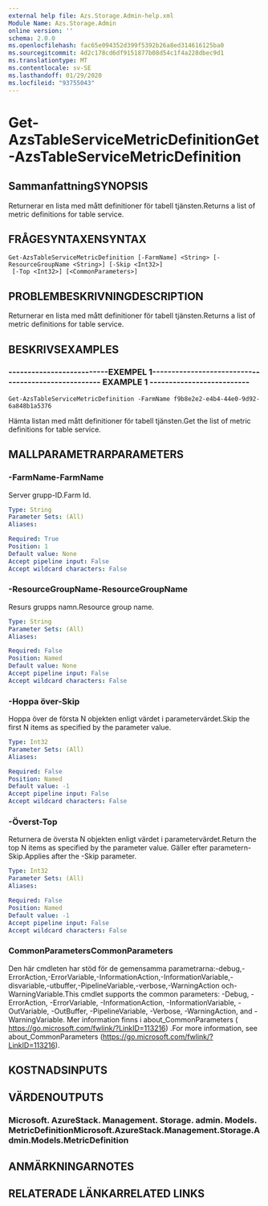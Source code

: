 ```yaml
---
external help file: Azs.Storage.Admin-help.xml
Module Name: Azs.Storage.Admin
online version: ''
schema: 2.0.0
ms.openlocfilehash: fac65e094352d399f5392b26a8ed314616125ba0
ms.sourcegitcommit: 4d2c178cd6df9151877b08d54c1f4a228dbec9d1
ms.translationtype: MT
ms.contentlocale: sv-SE
ms.lasthandoff: 01/29/2020
ms.locfileid: "93755043"
---
```

# <span data-ttu-id="32bdc-101">Get-AzsTableServiceMetricDefinition</span><span class="sxs-lookup"><span data-stu-id="32bdc-101">Get-AzsTableServiceMetricDefinition</span></span>

## <span data-ttu-id="32bdc-102">Sammanfattning</span><span class="sxs-lookup"><span data-stu-id="32bdc-102">SYNOPSIS</span></span>
<span data-ttu-id="32bdc-103">Returnerar en lista med mått definitioner för tabell tjänsten.</span><span class="sxs-lookup"><span data-stu-id="32bdc-103">Returns a list of metric definitions for table service.</span></span>

## <span data-ttu-id="32bdc-104">FRÅGESYNTAXEN</span><span class="sxs-lookup"><span data-stu-id="32bdc-104">SYNTAX</span></span>

```
Get-AzsTableServiceMetricDefinition [-FarmName] <String> [-ResourceGroupName <String>] [-Skip <Int32>]
 [-Top <Int32>] [<CommonParameters>]
```

## <span data-ttu-id="32bdc-105">PROBLEMBESKRIVNING</span><span class="sxs-lookup"><span data-stu-id="32bdc-105">DESCRIPTION</span></span>
<span data-ttu-id="32bdc-106">Returnerar en lista med mått definitioner för tabell tjänsten.</span><span class="sxs-lookup"><span data-stu-id="32bdc-106">Returns a list of metric definitions for table service.</span></span>

## <span data-ttu-id="32bdc-107">BESKRIVS</span><span class="sxs-lookup"><span data-stu-id="32bdc-107">EXAMPLES</span></span>

### <span data-ttu-id="32bdc-108">--------------------------EXEMPEL 1--------------------------</span><span class="sxs-lookup"><span data-stu-id="32bdc-108">-------------------------- EXAMPLE 1 --------------------------</span></span>
```
Get-AzsTableServiceMetricDefinition -FarmName f9b8e2e2-e4b4-44e0-9d92-6a848b1a5376
```

<span data-ttu-id="32bdc-109">Hämta listan med mått definitioner för tabell tjänsten.</span><span class="sxs-lookup"><span data-stu-id="32bdc-109">Get the list of metric definitions for table service.</span></span>

## <span data-ttu-id="32bdc-110">MALLPARAMETRAR</span><span class="sxs-lookup"><span data-stu-id="32bdc-110">PARAMETERS</span></span>

### <span data-ttu-id="32bdc-111">-FarmName</span><span class="sxs-lookup"><span data-stu-id="32bdc-111">-FarmName</span></span>
<span data-ttu-id="32bdc-112">Server grupp-ID.</span><span class="sxs-lookup"><span data-stu-id="32bdc-112">Farm Id.</span></span>

```yaml
Type: String
Parameter Sets: (All)
Aliases: 

Required: True
Position: 1
Default value: None
Accept pipeline input: False
Accept wildcard characters: False
```

### <span data-ttu-id="32bdc-113">-ResourceGroupName</span><span class="sxs-lookup"><span data-stu-id="32bdc-113">-ResourceGroupName</span></span>
<span data-ttu-id="32bdc-114">Resurs grupps namn.</span><span class="sxs-lookup"><span data-stu-id="32bdc-114">Resource group name.</span></span>

```yaml
Type: String
Parameter Sets: (All)
Aliases: 

Required: False
Position: Named
Default value: None
Accept pipeline input: False
Accept wildcard characters: False
```

### <span data-ttu-id="32bdc-115">-Hoppa över</span><span class="sxs-lookup"><span data-stu-id="32bdc-115">-Skip</span></span>
<span data-ttu-id="32bdc-116">Hoppa över de första N objekten enligt värdet i parametervärdet.</span><span class="sxs-lookup"><span data-stu-id="32bdc-116">Skip the first N items as specified by the parameter value.</span></span>

```yaml
Type: Int32
Parameter Sets: (All)
Aliases: 

Required: False
Position: Named
Default value: -1
Accept pipeline input: False
Accept wildcard characters: False
```

### <span data-ttu-id="32bdc-117">-Överst</span><span class="sxs-lookup"><span data-stu-id="32bdc-117">-Top</span></span>
<span data-ttu-id="32bdc-118">Returnera de översta N objekten enligt värdet i parametervärdet.</span><span class="sxs-lookup"><span data-stu-id="32bdc-118">Return the top N items as specified by the parameter value.</span></span>
<span data-ttu-id="32bdc-119">Gäller efter parametern-Skip.</span><span class="sxs-lookup"><span data-stu-id="32bdc-119">Applies after the -Skip parameter.</span></span>

```yaml
Type: Int32
Parameter Sets: (All)
Aliases: 

Required: False
Position: Named
Default value: -1
Accept pipeline input: False
Accept wildcard characters: False
```

### <span data-ttu-id="32bdc-120">CommonParameters</span><span class="sxs-lookup"><span data-stu-id="32bdc-120">CommonParameters</span></span>
<span data-ttu-id="32bdc-121">Den här cmdleten har stöd för de gemensamma parametrarna:-debug,-ErrorAction,-ErrorVariable,-InformationAction,-InformationVariable,-disvariable,-utbuffer,-PipelineVariable,-verbose,-WarningAction och-WarningVariable.</span><span class="sxs-lookup"><span data-stu-id="32bdc-121">This cmdlet supports the common parameters: -Debug, -ErrorAction, -ErrorVariable, -InformationAction, -InformationVariable, -OutVariable, -OutBuffer, -PipelineVariable, -Verbose, -WarningAction, and -WarningVariable.</span></span> <span data-ttu-id="32bdc-122">Mer information finns i about_CommonParameters ( https://go.microsoft.com/fwlink/?LinkID=113216) .</span><span class="sxs-lookup"><span data-stu-id="32bdc-122">For more information, see about_CommonParameters (https://go.microsoft.com/fwlink/?LinkID=113216).</span></span>

## <span data-ttu-id="32bdc-123">KOSTNADS</span><span class="sxs-lookup"><span data-stu-id="32bdc-123">INPUTS</span></span>

## <span data-ttu-id="32bdc-124">VÄRDEN</span><span class="sxs-lookup"><span data-stu-id="32bdc-124">OUTPUTS</span></span>

### <span data-ttu-id="32bdc-125">Microsoft. AzureStack. Management. Storage. admin. Models. MetricDefinition</span><span class="sxs-lookup"><span data-stu-id="32bdc-125">Microsoft.AzureStack.Management.Storage.Admin.Models.MetricDefinition</span></span>

## <span data-ttu-id="32bdc-126">ANMÄRKNINGAR</span><span class="sxs-lookup"><span data-stu-id="32bdc-126">NOTES</span></span>

## <span data-ttu-id="32bdc-127">RELATERADE LÄNKAR</span><span class="sxs-lookup"><span data-stu-id="32bdc-127">RELATED LINKS</span></span>

